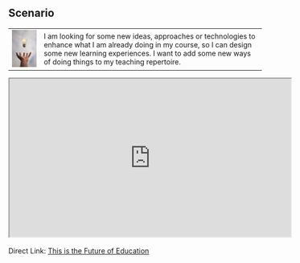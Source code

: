 <style>
  .td {
    background-color: #1e1a34;
    color: #fff;
  }
</style>

## Scenario

|  |  |
|--|--|
| ![](images/img1.jpg "!size=100%") | I am looking for some new ideas, approaches or technologies to enhance what I am already doing in my course, so I can design some new learning experiences. I want to add some new ways of doing things to my teaching repertoire. |

<div class="video-container-4by3"><iframe width="560" height="315" src="https://www.youtube.com/embed/aQ-tjdMnHlA"></iframe></div>

Direct Link: [This is the Future of Education](https://youtu.be/aQ-tjdMnHlA)
